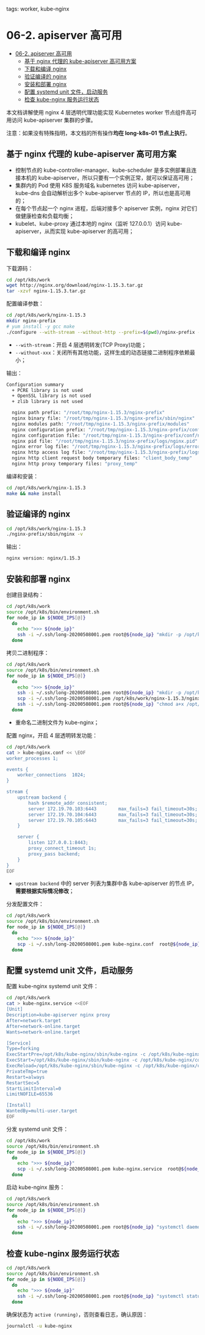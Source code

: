 tags: worker, kube-nginx

# 06-2. apiserver 高可用

<!-- TOC -->

- [06-2. apiserver 高可用](#06-2-apiserver-高可用)
    - [基于 nginx 代理的 kube-apiserver 高可用方案](#基于-nginx-代理的-kube-apiserver-高可用方案)
    - [下载和编译 nginx](#下载和编译-nginx)
    - [验证编译的 nginx](#验证编译的-nginx)
    - [安装和部署 nginx](#安装和部署-nginx)
    - [配置 systemd unit 文件，启动服务](#配置-systemd-unit-文件启动服务)
    - [检查 kube-nginx 服务运行状态](#检查-kube-nginx-服务运行状态)

<!-- /TOC -->

本文档讲解使用 nginx 4 层透明代理功能实现 Kubernetes worker 节点组件高可用访问 kube-apiserver 集群的步骤。

注意：如果没有特殊指明，本文档的所有操作**均在 long-k8s-01 节点上执行**。

## 基于 nginx 代理的 kube-apiserver 高可用方案

+ 控制节点的 kube-controller-manager、kube-scheduler 是多实例部署且连接本机的 kube-apiserver，所以只要有一个实例正常，就可以保证高可用；
+ 集群内的 Pod 使用 K8S 服务域名 kubernetes 访问 kube-apiserver， kube-dns 会自动解析出多个 kube-apiserver 节点的 IP，所以也是高可用的；
+ 在每个节点起一个 nginx 进程，后端对接多个 apiserver 实例，nginx 对它们做健康检查和负载均衡；
+ kubelet、kube-proxy 通过本地的 nginx（监听 127.0.0.1）访问 kube-apiserver，从而实现 kube-apiserver 的高可用；

## 下载和编译 nginx

下载源码：

``` bash
cd /opt/k8s/work
wget http://nginx.org/download/nginx-1.15.3.tar.gz
tar -xzvf nginx-1.15.3.tar.gz
```

配置编译参数：

``` bash
cd /opt/k8s/work/nginx-1.15.3
mkdir nginx-prefix
# yum install -y gcc make
./configure --with-stream --without-http --prefix=$(pwd)/nginx-prefix --without-http_uwsgi_module --without-http_scgi_module --without-http_fastcgi_module
```
+ `--with-stream`：开启 4 层透明转发(TCP Proxy)功能；
+ `--without-xxx`：关闭所有其他功能，这样生成的动态链接二进制程序依赖最小；

输出：

``` bash
Configuration summary
  + PCRE library is not used
  + OpenSSL library is not used
  + zlib library is not used

  nginx path prefix: "/root/tmp/nginx-1.15.3/nginx-prefix"
  nginx binary file: "/root/tmp/nginx-1.15.3/nginx-prefix/sbin/nginx"
  nginx modules path: "/root/tmp/nginx-1.15.3/nginx-prefix/modules"
  nginx configuration prefix: "/root/tmp/nginx-1.15.3/nginx-prefix/conf"
  nginx configuration file: "/root/tmp/nginx-1.15.3/nginx-prefix/conf/nginx.conf"
  nginx pid file: "/root/tmp/nginx-1.15.3/nginx-prefix/logs/nginx.pid"
  nginx error log file: "/root/tmp/nginx-1.15.3/nginx-prefix/logs/error.log"
  nginx http access log file: "/root/tmp/nginx-1.15.3/nginx-prefix/logs/access.log"
  nginx http client request body temporary files: "client_body_temp"
  nginx http proxy temporary files: "proxy_temp"
```

编译和安装：

``` bash
cd /opt/k8s/work/nginx-1.15.3
make && make install
```

## 验证编译的 nginx 

``` bash
cd /opt/k8s/work/nginx-1.15.3
./nginx-prefix/sbin/nginx -v
```

输出：

``` bash
nginx version: nginx/1.15.3
```

## 安装和部署 nginx

创建目录结构：

``` bash
cd /opt/k8s/work
source /opt/k8s/bin/environment.sh
for node_ip in ${NODE_IPS[@]}
  do
    echo ">>> ${node_ip}"
    ssh -i ~/.ssh/long-20200508001.pem root@${node_ip} "mkdir -p /opt/k8s/kube-nginx/{conf,logs,sbin}"
  done
```

拷贝二进制程序：

``` bash
cd /opt/k8s/work
source /opt/k8s/bin/environment.sh
for node_ip in ${NODE_IPS[@]}
  do
    echo ">>> ${node_ip}"
    ssh -i ~/.ssh/long-20200508001.pem root@${node_ip} "mkdir -p /opt/k8s/kube-nginx/{conf,logs,sbin}"
    scp -i ~/.ssh/long-20200508001.pem /opt/k8s/work/nginx-1.15.3/nginx-prefix/sbin/nginx  root@${node_ip}:/opt/k8s/kube-nginx/sbin/kube-nginx
    ssh -i ~/.ssh/long-20200508001.pem root@${node_ip} "chmod a+x /opt/k8s/kube-nginx/sbin/*"
  done
```
+ 重命名二进制文件为 kube-nginx；

配置 nginx，开启 4 层透明转发功能：

``` bash
cd /opt/k8s/work
cat > kube-nginx.conf << \EOF
worker_processes 1;

events {
    worker_connections  1024;
}

stream {
    upstream backend {
        hash $remote_addr consistent;
        server 172.19.70.103:6443        max_fails=3 fail_timeout=30s;
        server 172.19.70.104:6443        max_fails=3 fail_timeout=30s;
        server 172.19.70.105:6443        max_fails=3 fail_timeout=30s;
    }

    server {
        listen 127.0.0.1:8443;
        proxy_connect_timeout 1s;
        proxy_pass backend;
    }
}
EOF
```
+ `upstream backend` 中的 server 列表为集群中各 kube-apiserver 的节点 IP，**需要根据实际情况修改**；

分发配置文件：

``` bash
cd /opt/k8s/work
source /opt/k8s/bin/environment.sh
for node_ip in ${NODE_IPS[@]}
  do
    echo ">>> ${node_ip}"
    scp -i ~/.ssh/long-20200508001.pem kube-nginx.conf  root@${node_ip}:/opt/k8s/kube-nginx/conf/kube-nginx.conf
  done
```

## 配置 systemd unit 文件，启动服务

配置 kube-nginx systemd unit 文件：

``` bash
cd /opt/k8s/work
cat > kube-nginx.service <<EOF
[Unit]
Description=kube-apiserver nginx proxy
After=network.target
After=network-online.target
Wants=network-online.target

[Service]
Type=forking
ExecStartPre=/opt/k8s/kube-nginx/sbin/kube-nginx -c /opt/k8s/kube-nginx/conf/kube-nginx.conf -p /opt/k8s/kube-nginx -t
ExecStart=/opt/k8s/kube-nginx/sbin/kube-nginx -c /opt/k8s/kube-nginx/conf/kube-nginx.conf -p /opt/k8s/kube-nginx
ExecReload=/opt/k8s/kube-nginx/sbin/kube-nginx -c /opt/k8s/kube-nginx/conf/kube-nginx.conf -p /opt/k8s/kube-nginx -s reload
PrivateTmp=true
Restart=always
RestartSec=5
StartLimitInterval=0
LimitNOFILE=65536

[Install]
WantedBy=multi-user.target
EOF
```

分发 systemd unit 文件：

``` bash
cd /opt/k8s/work
source /opt/k8s/bin/environment.sh
for node_ip in ${NODE_IPS[@]}
  do
    echo ">>> ${node_ip}"
    scp -i ~/.ssh/long-20200508001.pem kube-nginx.service  root@${node_ip}:/etc/systemd/system/
  done
```

启动 kube-nginx 服务：

``` bash
cd /opt/k8s/work
source /opt/k8s/bin/environment.sh
for node_ip in ${NODE_IPS[@]}
  do
    echo ">>> ${node_ip}"
    ssh -i ~/.ssh/long-20200508001.pem root@${node_ip} "systemctl daemon-reload && systemctl enable kube-nginx && systemctl restart kube-nginx"
  done
```

## 检查 kube-nginx 服务运行状态

``` bash
cd /opt/k8s/work
source /opt/k8s/bin/environment.sh
for node_ip in ${NODE_IPS[@]}
  do
    echo ">>> ${node_ip}"
    ssh -i ~/.ssh/long-20200508001.pem root@${node_ip} "systemctl status kube-nginx |grep 'Active:'"
  done
```

确保状态为 `active (running)`，否则查看日志，确认原因：

``` bash
journalctl -u kube-nginx
```